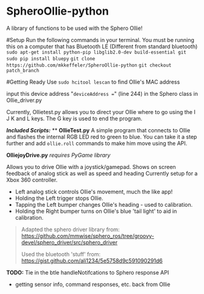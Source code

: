 # SpheroOllie-python
A library of functions to be used with the Sphero Ollie!

#Setup
Run the following commands in your terminal. You must be running this on a computer that has Bluetooth LE (Different from standard bluetooth)
`sudo apt-get install python-pip libglib2.0-dev build-essential git`
`sudo pip install bluepy`
`git clone https://github.com/mkkeffeler/SpheroOllie-python`
`git checkout patch_branch`

#Getting Ready
Use `sudo hcitool lescan` to find Ollie's MAC address 

input this device address "`deviceAddress =`" (line 244) in the Sphero class in Ollie_driver.py

Currently, Ollietest.py allows you to direct your Ollie where to go using the I J K and L keys. The G key is used to end the program. 


***Included Scripts:***
**
**OllieTest.py**
A simple program that connects to Ollie and flashes the internal RGB LED red to green to blue. You can take it a step further and add `ollie.roll` commands to make him move using the API. 

**OlliejoyDrive.py**
*requires PyGame library* 

Allows you to drive Ollie with a joystick/gamepad.
Shows on screen feedback of analog stick as well as speed and heading
Currently setup for a Xbox 360 controller.

 - Left analog stick controls Ollie's movement, much the like app!   
 - Holding the Left trigger stops Ollie.
 - Tapping the Left bumper changes Ollie's heading - used to calibration.   
 -  Holding the Right bumper turns on Ollie's blue 'tail light' to aid in calibration.

> Adapted the sphero driver library from:
> https://github.com/mmwise/sphero_ros/tree/groovy-devel/sphero_driver/src/sphero_driver
> 
> Used the bluetooth 'stuff' from:
> https://gist.github.com/ali1234/5e5758d9c591090291d6

**TODO:**
Tie in the btle handleNotifcations to Sphero response API
    

 - getting sensor info, command responses, etc. back from Ollie

